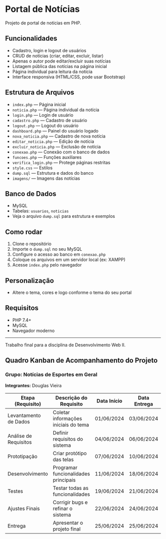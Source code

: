 # Portal de Notícias

Projeto de portal de notícias em PHP.

## Funcionalidades
- Cadastro, login e logout de usuários
- CRUD de notícias (criar, editar, excluir, listar)
- Apenas o autor pode editar/excluir suas notícias
- Listagem pública das notícias na página inicial
- Página individual para leitura da notícia
- Interface responsiva (HTML/CSS, pode usar Bootstrap)

## Estrutura de Arquivos
- `index.php` — Página inicial
- `noticia.php` — Página individual da notícia
- `login.php` — Login de usuário
- `cadastro.php` — Cadastro de usuário
- `logout.php` — Logout do usuário
- `dashboard.php` — Painel do usuário logado
- `nova_noticia.php` — Cadastro de nova notícia
- `editar_noticia.php` — Edição de notícia
- `excluir_noticia.php` — Exclusão de notícia
- `conexao.php` — Conexão com o banco de dados
- `funcoes.php` — Funções auxiliares
- `verifica_login.php` — Protege páginas restritas
- `style.css` — Estilos
- `dump.sql` — Estrutura e dados do banco
- `imagens/` — Imagens das notícias

## Banco de Dados
- MySQL
- Tabelas: `usuarios`, `noticias`
- Veja o arquivo `dump.sql` para estrutura e exemplos

## Como rodar
1. Clone o repositório
2. Importe o `dump.sql` no seu MySQL
3. Configure o acesso ao banco em `conexao.php`
4. Coloque os arquivos em um servidor local (ex: XAMPP)
5. Acesse `index.php` pelo navegador

## Personalização
- Altere o tema, cores e logo conforme o tema do seu portal

## Requisitos
- PHP 7.4+
- MySQL
- Navegador moderno

---
Trabalho final para a disciplina de Desenvolvimento Web II.

## Quadro Kanban de Acompanhamento do Projeto

### Grupo: Notícias de Esportes em Geral  
**Integrantes:** Douglas Vieira

| Etapa (Requisito)      | Descrição do Requisito                | Data Início | Data Entrega | Responsável    | Observações                  |
|------------------------|---------------------------------------|-------------|--------------|----------------|------------------------------|
| Levantamento de Dados  | Coletar informações iniciais do tema  | 01/06/2024  | 03/06/2024   | Douglas Vieira |                              |
| Análise de Requisitos  | Definir requisitos do sistema         | 04/06/2024  | 06/06/2024   | Douglas Vieira |                              |
| Prototipação           | Criar protótipo das telas             | 07/06/2024  | 10/06/2024   | Douglas Vieira |                              |
| Desenvolvimento        | Programar funcionalidades principais  | 11/06/2024  | 18/06/2024   | Douglas Vieira |                              |
| Testes                 | Testar todas as funcionalidades       | 19/06/2024  | 21/06/2024   | Douglas Vieira |                              |
| Ajustes Finais         | Corrigir bugs e refinar o sistema     | 22/06/2024  | 24/06/2024   | Douglas Vieira |                              |
| Entrega                | Apresentar o projeto final            | 25/06/2024  | 25/06/2024   | Douglas Vieira |                              | 